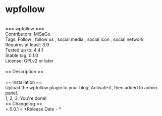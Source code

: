 # wpfollow
<br>
=== wpfollow === <br>
Contributors: MiSaCo. <br>
Tags: Follow , follow us , social media , social icon , social network <br>
Requires at least: 3.9 <br>
Tested up to: 4.4.1 <br>
Stable tag: 0.1.0 <br>
License: GPLv2 or later 
<br>
<br>
== Description ==
<br>
<br>
== Installation ==
<br>
Upload the wpfollow plugin to your blog, Activate it, then added to admin panel.
<br>
1, 2, 3: You're done!
<br>
== Changelog ==
<br>
= 0.0.1 =
*Release Date - *
